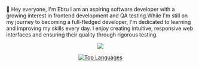 👋 Hey everyone, I'm Ebru
I am an aspiring software developer with a growing interest in frontend development and QA testing.While I'm still on my journey to becoming a full-fledged developer, I'm dedicated to learning and improving my skills every day. I enjoy creating intuitive, responsive web interfaces and ensuring their quality through rigorous testing.


<p align="center">
	<img src="https://www.codewars.com/users/rruru/badges/large">
</p>

<p align="center">
	<a href="https://github.com/rurulab/github-readme-stats">
	<img src="https://github-readme-stats.vercel.app/api/top-langs/?username=rurulab&layout=compact&theme=tokyonight&langs_count=8" alt="Top Languages">
	</a>
</p>


<!--<p align="center">
	<a href="javascript:void(0);">
	<img src="https://github-readme-stats.vercel.app/api/top-langs/?username=rurulab&layout=compact&theme=tokyonight&langs_count=8" alt="Top Languages">
	</a>
	
</p>-->
<!--
Hi i'm Ebru 

Here are some ideas to get you started:

- 🔭 I’m currently working on ...
- 🌱 I’m currently learning ...
- 👯 I’m looking to collaborate on ...
- 🤔 I’m looking for help with ...
- 💬 Ask me about ...
- 📫 How to reach me: ...
- 😄 Pronouns: ...
- ⚡ Fun fact: ...
-->

